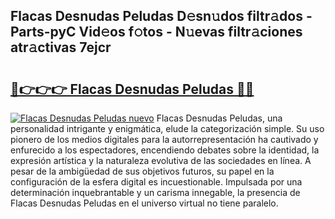 ## Flacas Desnudas Peludas D𝚎sn𝚞dos filtr𝚊dos - Parts-pyC Vid𝚎os f𝚘tos - N𝚞evas filtr𝚊ciones atr𝚊ctivas 7ejcr

# <h2><a href="http://mb287f.tromn.icu/?c=Flacas+Desnudas+Peludas">🔗👉👉👉 Flacas Desnudas Peludas 🔗🔗</a></h2>

[![Flacas Desnudas Peludas nuevo](https://i.imgur.com/pEAQMta.gif)](http://mb287f.tromn.icu/?c=Flacas+Desnudas+Peludas)
Flacas Desnudas Peludas, una personalidad intrigante y enigmática, elude la categorización simple. Su uso pionero de los medios digitales para la autorrepresentación ha cautivado y enfurecido a los espectadores, encendiendo debates sobre la identidad, la expresión artística y la naturaleza evolutiva de las sociedades en línea. A pesar de la ambigüedad de sus objetivos futuros, su papel en la configuración de la esfera digital es incuestionable. Impulsada por una determinación inquebrantable y un carisma innegable, la presencia de Flacas Desnudas Peludas en el universo virtual no tiene paralelo.
